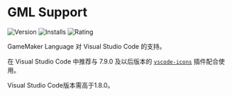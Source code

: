# GML Support

![Version](https://vsmarketplacebadge.apphb.com/version/liaronce.gml-support.svg)
![Installs](https://vsmarketplacebadge.apphb.com/installs-short/liaronce.gml-support.svg)
![Rating](https://vsmarketplacebadge.apphb.com/rating/liaronce.gml-support.svg)

GameMaker Language 对 Visual Studio Code 的支持。

在 Visual Studio Code 中推荐与 7.9.0 及以后版本的 [`vscode-icons`](https://github.com/vscode-icons/vscode-icons) 插件配合使用。

Visual Studio Code版本需高于1.8.0。